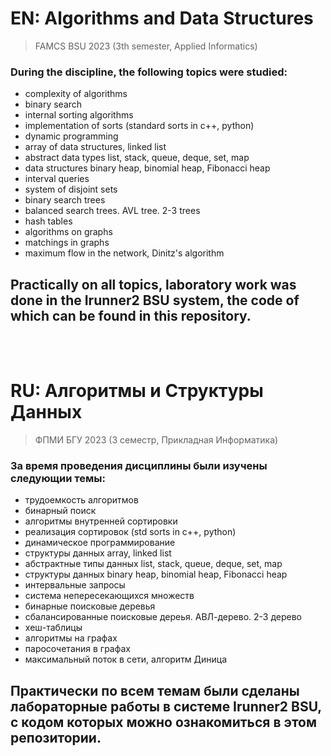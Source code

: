 # <b>EN: Algorithms and Data Structures</b>
> FAMCS BSU 2023 (3th semester, Applied Informatics)

### <b>During the discipline, the following topics were studied:</b>
- complexity of algorithms
- binary search
- internal sorting algorithms
- implementation of sorts (standard sorts in c++, python)
- dynamic programming
- array of data structures, linked list
- abstract data types list, stack, queue, deque, set, map
- data structures binary heap, binomial heap, Fibonacci heap
- interval queries
- system of disjoint sets
- binary search trees
- balanced search trees. AVL tree. 2-3 trees
- hash tables
- algorithms on graphs
- matchings in graphs
- maximum flow in the network, Dinitz's algorithm


## **Practically on all topics, laboratory work was done in the Irunner2 BSU system, the code of which can be found in this repository.**

</br>
</br>

# **RU: Алгоритмы и Структуры Данных**</b>
> ФПМИ БГУ 2023 (3 семестр, Прикладная Информатика)

### <b>За время проведения дисциплины были изучены следующии темы:</b>
- трудоемкость алгоритмов
- бинарный поиск
- алгоритмы внутренней сортировки
- реализация сортировок (std sorts in c++, python)
- динамическое программирование
- структуры данных array, linked list
- абстрактные типы данных list, stack, queue, deque, set, map
- структуры данных binary heap, binomial heap, Fibonacci heap
- интервальные запросы
- система непересекающихся множеств
- бинарные поисковые деревья
- сбалансированные поисковые дереья. АВЛ-дерево. 2-3 дерево
- хеш-таблицы
- алгоритмы на графах
- паросочетания в графах
- максимальный поток в сети, алгоритм Диница

## **Практически по всем темам были сделаны лабораторные работы в системе Irunner2 BSU, c кодом которых можно ознакомиться в этом репозитории.**
